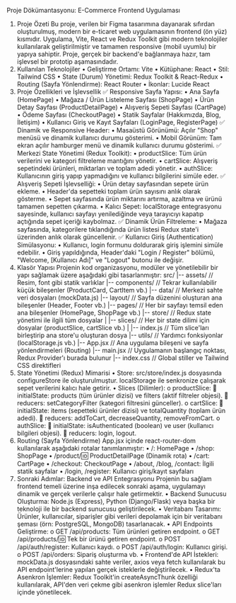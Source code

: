 Proje Dökümantasyonu: E-Commerce Frontend Uygulaması
1. Proje Özeti
Bu proje, verilen bir Figma tasarımına dayanarak sıfırdan oluşturulmuş, modern bir e-ticaret web uygulamasının frontend (ön yüz) kısmıdır. Uygulama, Vite, React ve Redux Toolkit gibi modern teknolojiler kullanılarak geliştirilmiştir ve tamamen responsive (mobil uyumlu) bir yapıya sahiptir. Proje, gerçek bir backend'e bağlanmaya hazır, tam işlevsel bir prototip aşamasındadır.
2. Kullanılan Teknolojiler
•	Geliştirme Ortamı: Vite
•	Kütüphane: React
•	Stil: Tailwind CSS
•	State (Durum) Yönetimi: Redux Toolkit & React-Redux
•	Routing (Sayfa Yönlendirme): React Router
•	İkonlar: Lucide React
3. Proje Özellikleri ve İşlevsellik
✅ Responsive Sayfa Yapısı:
•	Ana Sayfa (HomePage)
•	Mağaza / Ürün Listeleme Sayfası (ShopPage)
•	Ürün Detay Sayfası (ProductDetailPage)
•	Alışveriş Sepeti Sayfası (CartPage)
•	Ödeme Sayfası (CheckoutPage)
•	Statik Sayfalar (Hakkımızda, Blog, İletişim)
•	Kullanıcı Giriş ve Kayıt Sayfaları (LoginPage, RegisterPage)
✅ Dinamik ve Responsive Header:
•	Masaüstü Görünümü: Açılır "Shop" menüsü ve dinamik kullanıcı durumu gösterimi.
•	Mobil Görünüm: Tam ekran açılır hamburger menü ve dinamik kullanıcı durumu gösterimi.
✅ Merkezi State Yönetimi (Redux Toolkit):
•	productSlice: Tüm ürün verilerini ve kategori filtreleme mantığını yönetir.
•	cartSlice: Alışveriş sepetindeki ürünleri, miktarları ve toplam adedi yönetir.
•	authSlice: Kullanıcının giriş yapıp yapmadığını ve kullanıcı bilgilerini simüle eder.
✅ Alışveriş Sepeti İşlevselliği:
•	Ürün detay sayfasından sepete ürün ekleme.
•	Header'da sepetteki toplam ürün sayısını anlık olarak gösterme.
•	Sepet sayfasında ürün miktarını artırma, azaltma ve ürünü tamamen sepetten çıkarma.
•	Kalıcı Sepet: localStorage entegrasyonu sayesinde, kullanıcı sayfayı yenilediğinde veya tarayıcıyı kapatıp açtığında sepet içeriği kaybolmaz.
✅ Dinamik Ürün Filtreleme:
•	Mağaza sayfasında, kategorilere tıklandığında ürün listesi Redux state'i üzerinden anlık olarak güncellenir.
✅ Kullanıcı Giriş (Authentication) Simülasyonu:
•	Kullanıcı, login formunu doldurarak giriş işlemini simüle edebilir.
•	Giriş yapıldığında, Header'daki "Login / Register" bölümü, "Welcome, [Kullanıcı Adı]" ve "Logout" butonu ile değişir.
4. Klasör Yapısı
Projenin kod organizasyonu, modüler ve yönetilebilir bir yapı sağlamak üzere aşağıdaki gibi tasarlanmıştır:
src/
|-- assets/              // Resim, font gibi statik varlıklar
|-- components/          // Tekrar kullanılabilir küçük bileşenler (ProductCard, CartItem vb.)
|-- data/                // Merkezi sahte veri dosyaları (mockData.js)
|-- layout/              // Sayfa düzenini oluşturan ana bileşenler (Header, Footer vb.)
|-- pages/               // Her bir sayfayı temsil eden ana bileşenler (HomePage, ShopPage vb.)
|-- store/               // Redux state yönetimi ile ilgili tüm dosyalar
|   |-- slices/          // Her bir state dilimi için dosyalar (productSlice, cartSlice vb.)
|   |-- index.js         // Tüm slice'ları birleştirip ana store'u oluşturan dosya
|-- utils/               // Yardımcı fonksiyonlar (localStorage.js vb.)
|-- App.jsx              // Ana uygulama bileşeni ve sayfa yönlendirmeleri (Routing)
|-- main.jsx             // Uygulamanın başlangıç noktası, Redux Provider'ı burada bulunur
|-- index.css            // Global stiller ve Tailwind CSS direktifleri
5. State Yönetimi (Redux) Mimarisi
•	Store: src/store/index.js dosyasında configureStore ile oluşturulmuştur. localStorage ile senkronize çalışarak sepet verilerini kalıcı hale getirir.
•	Slices (Dilimler):
o	productSlice:
	initialState: products (tüm ürünler dizisi) ve filters (aktif filtreler objesi).
	reducers: setCategoryFilter (kategori filtresini günceller).
o	cartSlice:
	initialState: items (sepetteki ürünler dizisi) ve totalQuantity (toplam ürün adedi).
	reducers: addToCart, decreaseQuantity, removeFromCart.
o	authSlice:
	initialState: isAuthenticated (boolean) ve user (kullanıcı bilgileri objesi).
	reducers: login, logout.
6. Routing (Sayfa Yönlendirme)
App.jsx içinde react-router-dom kullanılarak aşağıdaki rotalar tanımlanmıştır:
•	/: HomePage
•	/shop: ShopPage
•	/product/:id: ProductDetailPage (Dinamik rota)
•	/cart: CartPage
•	/checkout: CheckoutPage
•	/about, /blog, /contact: İlgili statik sayfalar
•	/login, /register: Kullanıcı giriş/kayıt sayfaları
7. Sonraki Adımlar: Backend ve API Entegrasyonu
Projenin bu sağlam frontend temeli üzerine inşa edilecek sonraki aşama, uygulamayı dinamik ve gerçek verilerle çalışır hale getirmektir.
•	Backend Sunucusu Oluşturma: Node.js (Express), Python (Django/Flask) veya başka bir teknoloji ile bir backend sunucusu geliştirilecek.
•	Veritabanı Tasarımı: Ürünler, kullanıcılar, siparişler gibi verileri depolamak için bir veritabanı şeması (örn: PostgreSQL, MongoDB) tasarlanacak.
•	API Endpoints Geliştirme:
o	GET /api/products: Tüm ürünleri getiren endpoint.
o	GET /api/products/:id: Tek bir ürünü getiren endpoint.
o	POST /api/auth/register: Kullanıcı kaydı.
o	POST /api/auth/login: Kullanıcı girişi.
o	POST /api/orders: Sipariş oluşturma vb.
•	Frontend'de API İstekleri: mockData.js dosyasındaki sahte veriler, axios veya fetch kullanılarak bu API endpoint'lerine yapılan gerçek isteklerle değiştirilecek.
•	Redux'ta Asenkron İşlemler: Redux Toolkit'in createAsyncThunk özelliği kullanılarak, API'den veri çekme gibi asenkron işlemler Redux slice'ları içinde yönetilecek.

